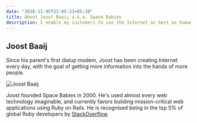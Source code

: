 ```yaml
---
date: "2016-11-05T21:05:33+05:30"
title: About Joost Baaij a.k.a. Space Babies
description: I enable my customers to use the Internet as best as humanly possible.
---
```


## Joost Baaij

Since his parent's first dialup modem, Joost has been creating Internet every day, with the goal of getting more information into the hands of more people.

<img src="/img/joost.jpg" class="img-responsive" alt="Joost Baaij">

Joost founded Space Babies in 2000. He's used almost every web technology imaginable, and currently favors building mission-critical web applications using Ruby on Rails. He is recognised being in the top 5% of global Ruby developers by [StackOverflow](https://stackoverflow.com/users/story/235411).
